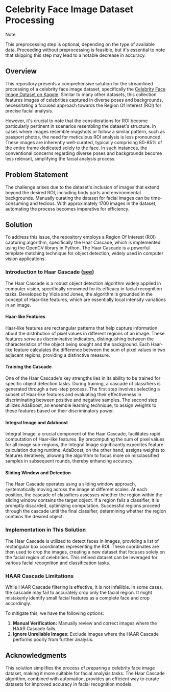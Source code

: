 # Celebrity Face Image Dataset Processing

> [!NOTE]  
> This preprocessing step is optional, depending on the type of available data. Proceeding without preprocessing is feasible, but it's essential to note that skipping this step may lead to a notable decrease in accuracy.

## Overview

This repository presents a comprehensive solution for the streamlined processing of a celebrity face image dataset, specifically the [Celebrity Face Image Dataset on Kaggle](https://www.kaggle.com/datasets/vishesh1412/celebrity-face-image-dataset). Similar to many other datasets, this collection features images of celebrities captured in diverse poses and backgrounds, necessitating a focused approach towards the Region Of Interest (ROI) for precise facial analysis.

However, it's crucial to note that the considerations for ROI become particularly pertinent in scenarios resembling the dataset's structure. In cases where images resemble mugshots or follow a similar pattern, such as passport photos, the need for meticulous ROI analysis is less pronounced. These images are inherently well-curated, typically comprising 80-85% of the entire frame dedicated solely to the face. In such instances, the conventional concerns regarding diverse poses and backgrounds become less relevant, simplifying the facial analysis process.

## Problem Statement

The challenge arises due to the dataset's inclusion of images that extend beyond the desired ROI, including body parts and environmental backgrounds. Manually curating the dataset for facial images can be time-consuming and tedious. With approximately 1700 images in the dataset, automating the process becomes imperative for efficiency.

## Solution

To address this issue, the repository employs a Region Of Interest (ROI) capturing algorithm, specifically the Haar Cascade, which is implemented using the OpenCV library in Python. The Haar Cascade is a powerful template matching technique for object detection, widely used in computer vision applications.

### Introduction to Haar Cascade ([see](https://github.com/opencv/opencv/tree/master/data/haarcascades))

The Haar Cascade is a robust object detection algorithm widely applied in computer vision, specifically renowned for its efficacy in facial recognition tasks. Developed by Viola and Jones, the algorithm is grounded in the concept of Haar-like features, which are essentially local intensity variations in an image.

#### Haar-like Features

Haar-like features are rectangular patterns that help capture information about the distribution of pixel values in different regions of an image. These features serve as discriminative indicators, distinguishing between the characteristics of the object being sought and the background. Each Haar-like feature calculates the difference between the sum of pixel values in two adjacent regions, providing a distinctive measure.

#### Training the Cascade

One of the Haar Cascade's key strengths lies in its ability to be trained for specific object detection tasks. During training, a cascade of classifiers is generated through a two-step process. The first step involves selecting a subset of Haar-like features and evaluating their effectiveness in discriminating between positive and negative samples. The second step utilizes AdaBoost, an ensemble learning technique, to assign weights to these features based on their discriminatory power.

#### Integral Image and Adaboost

Integral Image, a crucial component of the Haar Cascade, facilitates rapid computation of Haar-like features. By precomputing the sum of pixel values for all image sub-regions, the Integral Image significantly expedites feature calculation during runtime. AdaBoost, on the other hand, assigns weights to features iteratively, allowing the algorithm to focus more on misclassified samples in subsequent rounds, thereby enhancing accuracy.

#### Sliding Window and Detection

The Haar Cascade operates using a sliding window approach, systematically moving across the image at different scales. At each position, the cascade of classifiers assesses whether the region within the sliding window contains the target object. If a region fails a classifier, it is promptly discarded, optimizing computation. Successful regions proceed through the cascade until the final classifier, determining whether the region contains the desired object.

### Implementation in This Solution

The Haar Cascade is utilized to detect faces in images, providing a list of rectangular box coordinates representing the ROI. These coordinates are then used to crop the images, creating a new dataset that focuses solely on the facial region of celebrities. This refined dataset can be leveraged for various facial recognition and classification tasks.

### HAAR Cascade Limitations
 
While HAAR Cascade filtering is effective, it is not infallible. In some cases, the cascade may fail to accurately crop only the facial region. It might mistakenly identify small facial features as a complete face and crop accordingly.

To mitigate this, we have the following options:

1. **Manual Verification:** Manually review and correct images where the HAAR Cascade fails.
2. **Ignore Unreliable Images:** Exclude images where the HAAR Cascade performs poorly from further analysis.

## Acknowledgments

This solution simplifies the process of preparing a celebrity face image dataset, making it more suitable for facial analysis tasks. The Haar Cascade algorithm, combined with automation, provides an efficient way to curate datasets for improved accuracy in facial recognition models.
